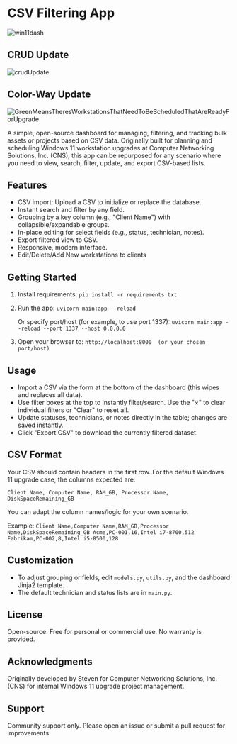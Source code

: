 # CSV Filtering App

![win11dash](https://github.com/user-attachments/assets/f1b1e246-8240-4023-9129-1e54b8422929)
## CRUD Update
![crudUpdate](https://github.com/user-attachments/assets/b19f2c29-bd77-4acc-8d92-f5e3c31e0406)
## Color-Way Update
![GreenMeansTheresWorkstationsThatNeedToBeScheduledThatAreReadyForUpgrade](https://github.com/user-attachments/assets/ed31e7f9-9206-4510-8ece-1709c3774eba)

A simple, open-source dashboard for managing, filtering, and tracking bulk assets or projects based on CSV data. Originally built for planning and scheduling Windows 11 workstation upgrades at Computer Networking Solutions, Inc. (CNS), this app can be repurposed for any scenario where you need to view, search, filter, update, and export CSV-based lists.

## Features

- CSV import: Upload a CSV to initialize or replace the database.
- Instant search and filter by any field.
- Grouping by a key column (e.g., "Client Name") with collapsible/expandable groups.
- In-place editing for select fields (e.g., status, technician, notes).
- Export filtered view to CSV.
- Responsive, modern interface.
- Edit/Delete/Add New workstations to clients

## Getting Started

1. Install requirements:
   `pip install -r requirements.txt`

2. Run the app:
   `uvicorn main:app --reload`

   Or specify port/host (for example, to use port 1337):
   `uvicorn main:app --reload --port 1337 --host 0.0.0.0`

3. Open your browser to:
   `http://localhost:8000  (or your chosen port/host)`

## Usage

- Import a CSV via the form at the bottom of the dashboard (this wipes and replaces all data).
- Use filter boxes at the top to instantly filter/search. Use the "×" to clear individual filters or "Clear" to reset all.
- Update statuses, technicians, or notes directly in the table; changes are saved instantly.
- Click "Export CSV" to download the currently filtered dataset.

## CSV Format

Your CSV should contain headers in the first row.
For the default Windows 11 upgrade case, the columns expected are:

  `Client Name, Computer Name, RAM_GB, Processor Name, DiskSpaceRemaining_GB`

You can adapt the column names/logic for your own scenario.

Example:
`Client Name,Computer Name,RAM_GB,Processor Name,DiskSpaceRemaining_GB
Acme,PC-001,16,Intel i7-8700,512
Fabrikam,PC-002,8,Intel i5-8500,128`

## Customization

- To adjust grouping or fields, edit `models.py`, `utils.py`, and the dashboard Jinja2 template.
- The default technician and status lists are in `main.py`.

## License

Open-source. Free for personal or commercial use. No warranty is provided.

## Acknowledgments

Originally developed by Steven for Computer Networking Solutions, Inc. (CNS) for internal Windows 11 upgrade project management.

## Support

Community support only. Please open an issue or submit a pull request for improvements.
